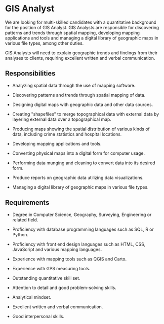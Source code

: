 # GIS Analyst

We are looking for multi-skilled candidates with a quantitative background for the position of GIS Analyst. GIS Analysts are responsible for discovering patterns and trends through spatial mapping, developing mapping applications and tools and managing a digital library of geographic maps in various file types, among other duties.

GIS Analysts will need to explain geographic trends and findings from their analyses to clients, requiring excellent written and verbal communication.

## Responsibilities

* Analyzing spatial data through the use of mapping software.

* Discovering patterns and trends through spatial mapping of data.

* Designing digital maps with geographic data and other data sources.

* Creating "shapefiles" to merge topographical data with external data by layering external data over a topographical map.

* Producing maps showing the spatial distribution of various kinds of data, including crime statistics and hospital locations.

* Developing mapping applications and tools.

* Converting physical maps into a digital form for computer usage.

* Performing data munging and cleaning to convert data into its desired form.

* Produce reports on geographic data utilizing data visualizations.

* Managing a digital library of geographic maps in various file types.

## Requirements

* Degree in Computer Science, Geography, Surveying, Engineering or related field.

* Proficiency with database programming languages such as SQL, R or Python.

* Proficiency with front end design languages such as HTML, CSS, JavaScript and various mapping languages.

* Experience with mapping tools such as QGIS and Carto.

* Experience with GPS measuring tools.

* Outstanding quantitative skill set.

* Attention to detail and good problem-solving skills.

* Analytical mindset.

* Excellent written and verbal communication.

* Good interpersonal skills.

